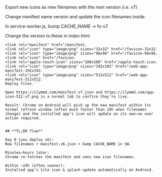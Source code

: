 Export new icons as new filenames with the next version (i.e. v7).

Change manifest name version and update the icon filenames inside.

In service-worker.js, bump CACHE_NAME → fs-v7.

Change the version to these in index.html
```<link rel="manifest" href="manifest.
<link rel="manifest" href="/manifest.
<link rel="icon" type="image/png" sizes="32x32" href="/favicon-32x32.
<link rel="icon" type="image/png" sizes="96x96" href="/favicon-96x96.
<link rel="icon" href="/favicon.
<link rel="apple-touch-icon" sizes="180x180" href="/apple-touch-icon.
<link rel="icon" type="image/png" sizes="192x192" href="/web-app-manifest-192x192.
<link rel="icon" type="image/png" sizes="512x512" href="/web-app-manifest-512x512.
Deploy files.```

Open https://ilymmd.com/manifest.v7.json and https://ilymmd.com/app-icon-512.v7.png in a normal tab to confirm they’re live.

Result: Chrome on Android will pick up the new manifest within its normal refresh window (often much faster than 24h when filenames change) and the installed app’s icon will update on its own—no user action required.


## **TL;DR flow**

Day 0 (you deploy v6):
New filenames + manifest.v6.json + bump CACHE_NAME in SW.

Minutes–hours later:
Chrome re-fetches the manifest and sees new icon filenames.

Within ~24h (often sooner):
Installed app’s tile icon & splash update automatically on Android.
